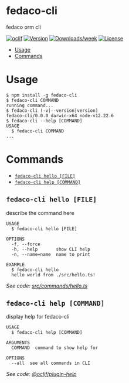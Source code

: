 fedaco-cli
==========

fedaco orm cli

[![oclif](https://img.shields.io/badge/cli-oclif-brightgreen.svg)](https://oclif.io)
[![Version](https://img.shields.io/npm/v/fedaco-cli.svg)](https://npmjs.org/package/fedaco-cli)
[![Downloads/week](https://img.shields.io/npm/dw/fedaco-cli.svg)](https://npmjs.org/package/fedaco-cli)
[![License](https://img.shields.io/npm/l/fedaco-cli.svg)](https://github.com/LinPoLen/fedaco-cli/blob/master/package.json)

<!-- toc -->
* [Usage](#usage)
* [Commands](#commands)
<!-- tocstop -->
# Usage
<!-- usage -->
```sh-session
$ npm install -g fedaco-cli
$ fedaco-cli COMMAND
running command...
$ fedaco-cli (-v|--version|version)
fedaco-cli/0.0.0 darwin-x64 node-v12.22.6
$ fedaco-cli --help [COMMAND]
USAGE
  $ fedaco-cli COMMAND
...
```
<!-- usagestop -->
# Commands
<!-- commands -->
* [`fedaco-cli hello [FILE]`](#fedaco-cli-hello-file)
* [`fedaco-cli help [COMMAND]`](#fedaco-cli-help-command)

## `fedaco-cli hello [FILE]`

describe the command here

```
USAGE
  $ fedaco-cli hello [FILE]

OPTIONS
  -f, --force
  -h, --help       show CLI help
  -n, --name=name  name to print

EXAMPLE
  $ fedaco-cli hello
  hello world from ./src/hello.ts!
```

_See code: [src/commands/hello.ts](https://github.com/LinPoLen/fedaco-cli/blob/v0.0.0/src/commands/hello.ts)_

## `fedaco-cli help [COMMAND]`

display help for fedaco-cli

```
USAGE
  $ fedaco-cli help [COMMAND]

ARGUMENTS
  COMMAND  command to show help for

OPTIONS
  --all  see all commands in CLI
```

_See code: [@oclif/plugin-help](https://github.com/oclif/plugin-help/blob/v3.2.3/src/commands/help.ts)_
<!-- commandsstop -->
